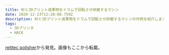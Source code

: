 ```yaml
---
title: 砂と3Dプリント成果物をドラムで回転させ研磨するマシン
date: 2020-12-23T12:28:08.759Z
description: 砂と3Dプリント成果物をドラムで回転させ研磨するマシンの作例を紹介します
tags:
  - 3Dプリンタ
  - HACK
---
```

[reittec polisher](https://www.thingiverse.com/thing:3666116)から発見。画像もここから転載。
